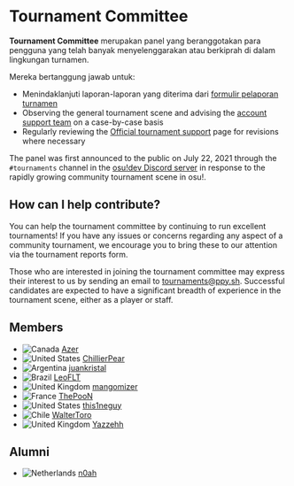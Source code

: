 # Tournament Committee

**Tournament Committee** merupakan panel yang beranggotakan para pengguna yang telah banyak menyelenggarakan atau berkiprah di dalam lingkungan turnamen.

Mereka bertanggung jawab untuk:

- Menindaklanjuti laporan-laporan yang diterima dari [formulir pelaporan turnamen](https://pif.ephemeral.ink/tournament-reports)
- Observing the general tournament scene and advising the [account support team](/wiki/People/The_Team/Account_support_team) on a case-by-case basis
- Regularly reviewing the [Official tournament support](/wiki/Tournaments/Official_support) page for revisions where necessary

The panel was first announced to the public on July 22, 2021 through the `#tournaments` channel in the [osu!dev Discord server](https://discord.com/invite/ppy) in response to the rapidly growing community tournament scene in osu!.

## How can I help contribute?

You can help the tournament committee by continuing to run excellent tournaments! If you have any issues or concerns regarding any aspect of a community tournament, we encourage you to bring these to our attention via the tournament reports form.

Those who are interested in joining the tournament committee may express their interest to us by sending an email to [tournaments@ppy.sh](mailto:tournaments@ppy.sh). Successful candidates are expected to have a significant breadth of experience in the tournament scene, either as a player or staff. 

## Members

- ![][flag_CA] [Azer](https://osu.ppy.sh/users/2155578)
- ![][flag_US] [ChillierPear](https://osu.ppy.sh/users/9501251)
- ![][flag_AR] [juankristal](https://osu.ppy.sh/users/443656)
- ![][flag_BR] [LeoFLT](https://osu.ppy.sh/users/3668779)
- ![][flag_GB] [mangomizer](https://osu.ppy.sh/users/1893718)
- ![][flag_FR] [ThePooN](https://osu.ppy.sh/users/718454)
- ![][flag_US] [this1neguy](https://osu.ppy.sh/users/1797189)
- ![][flag_CL] [WalterToro](https://osu.ppy.sh/users/5281416)
- ![][flag_GB] [Yazzehh](https://osu.ppy.sh/users/7068973)

## Alumni

- ![][flag_NL] [n0ah](https://osu.ppy.sh/users/3086393)

[flag_AR]: /wiki/shared/flag/AR.gif "Argentina"
[flag_BR]: /wiki/shared/flag/BR.gif "Brazil"
[flag_CA]: /wiki/shared/flag/CA.gif "Canada"
[flag_CL]: /wiki/shared/flag/CL.gif "Chile"
[flag_FR]: /wiki/shared/flag/FR.gif "France"
[flag_GB]: /wiki/shared/flag/GB.gif "United Kingdom"
[flag_NL]: /wiki/shared/flag/NL.gif "Netherlands"
[flag_US]: /wiki/shared/flag/US.gif "United States"
